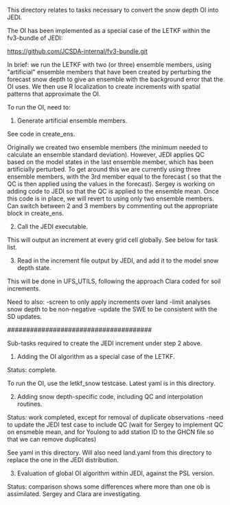 This directory relates to tasks necessary to convert the snow depth OI into JEDI. 

The OI has been implemented as a special case of the LETKF within the fv3-bundle of JEDI: 

https://github.com/JCSDA-internal/fv3-bundle.git

In brief: we run the LETKF with two (or three) ensemble members, using "artificial" ensemble members that have been created by perturbing the forecast snow depth to give an ensemble with the background error that the OI uses. We then use R localization to create increments with spatial patterns that approximate the OI.

To run the OI, need to: 

1. Generate artificial ensemble members.

See code in create_ens. 

Originally we created two ensemble members (the minimum needed to calculate an ensemble standard deviation). However, JEDI applies QC based on the model states in the last ensemble member, which has been artificially perturbed. To get around this we are currently using three ensemble members, with the 3rd member equal to the forecast ( so that the QC is then applied using the values in the forecast). Sergey is working on adding code to JEDI so that the QC is applied to the ensemble mean. Once this code is in place, we will revert to using only two ensemble members. Can switch between 2 and 3 members by commenting out the appropriate block in create_ens.

2. Call the JEDI executable. 

This will output an increment at every grid cell globally.  See below for task list.

3. Read in the increment file output by JEDI, and add it to the model snow depth state. 

This will be done in UFS_UTILS, following the approach Clara coded for soil increments.

Need to also: 
-screen to only apply increments over land 
-limit analyses snow depth to be non-negative 
-update the SWE to be consistent with the SD updates.



######################################

Sub-tasks required to create the JEDI increment under step 2 above.

1. Adding the OI algorithm as a special case of the LETKF.
 
Status: complete. 

To run the OI, use the letkf_snow testcase. Latest yaml is in this directory.

2. Adding snow depth-specific code, including QC and interpolation routines. 

Status:  work completed, except for removal of duplicate observations
-need to update the JEDI test case to include QC
(wait for Sergey to implement QC on ensmeble mean, and for Youlong to add station  ID to the GHCN file so that we can remove duplicates)

See yaml in this directory. Will also need land.yaml from this directory to replace the one in the JEDI distribution.

3. Evaluation of global OI algorithm within JEDI, against the PSL version. 

Status: comparison shows some differences where more than one ob is assimilated. Sergey and Clara are investigating.

